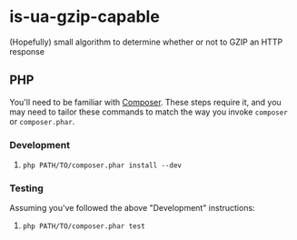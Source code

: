 # is-ua-gzip-capable

(Hopefully) small algorithm to determine whether or not to GZIP an HTTP response

## PHP

You'll need to be familiar with [Composer](https://getcomposer.org/). These
steps require it, and you may need to tailor these commands to match the way
you invoke `composer` or `composer.phar`.

### Development

1. `php PATH/TO/composer.phar install --dev`

### Testing

Assuming you've followed the above "Development" instructions:

1. `php PATH/TO/composer.phar test`
